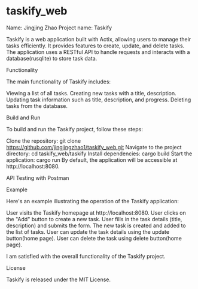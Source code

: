 # taskify_web
Name: Jingjing Zhao
Project name: Taskify

Taskify is a web application built with Actix, allowing users to manage their tasks efficiently. It provides features to create, update, and delete tasks. The application uses a RESTful API to handle requests and interacts with a database(rusqlite) to store task data.

Functionality

The main functionality of Taskify includes:

Viewing a list of all tasks.
Creating new tasks with a title, description.
Updating task information such as title, description, and progress.
Deleting tasks from the database.

Build and Run

To build and run the Taskify project, follow these steps:

Clone the repository: git clone https://github.com/jingjingzhao1/taskify_web.git
Navigate to the project directory: cd taskify_web/taskify
Install dependencies: cargo build
Start the application: cargo run
By default, the application will be accessible at http://localhost:8080.

API Testing with Postman

Example

Here's an example illustrating the operation of the Taskify application:

User visits the Taskify homepage at http://localhost:8080.
User clicks on the "Add" button to create a new task.
User fills in the task details (title, description) and submits the form.
The new task is created and added to the list of tasks.
User can update the task details using the update button(home page).
User can delete the task using delete button(home page).

I am satisfied with the overall functionality of the Taskify project. 

License

Taskify is released under the MIT License.